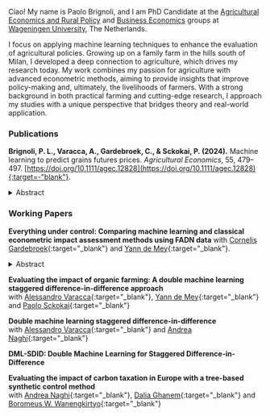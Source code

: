 Ciao! My name is Paolo Brignoli, and I am PhD Candidate at the
[Agricultural Economics and Rural Policy](https://www.wur.nl/en/research-results/chair-groups/social-sciences/agricultural-economics-and-rural-policy-group.htm) and [Business Economics](https://www.wur.nl/en/research-results/chair-groups/social-sciences/business-economics-group.htm) groups at
[Wageningen University](https://www.wur.nl/), The Netherlands.

I focus on applying machine learning techniques to enhance the evaluation of agricultural policies. Growing up on a family farm in the hills south of Milan, I developed a deep connection to agriculture, which drives my research today. My work combines my passion for agriculture with advanced econometric methods, aiming to provide insights that improve policy-making and, ultimately, the livelihoods of farmers. With a strong background in both practical farming and cutting-edge research, I approach my studies with a unique perspective that bridges theory and real-world application.

### Publications
<b>Brignoli, P. L., Varacca, A., Gardebroek, C., & Sckokai, P. (2024).</b> Machine learning to predict grains futures prices. *Agricultural Economics*, 55, 479–497. [https://doi.org/10.1111/agec.12828](https://doi.org/10.1111/agec.12828){:target=-"blank"}.
<details><summary><abstract>Abstract</abstract></summary> Accurate commodity price forecasts are crucial for stakeholders in agricultural supply chains. They support informed marketing decisions, risk management, and investment strategies. Machine learning methods have significant potential to provide accurate forecasts by maximizing out-of-sample accuracy. However, their inherent complexity makes it challenging to understand the appropriate data pre-processing steps to ensure proper functionality. This study compares the forecasting performance of Long Short-Term Memory Recurrent Neural Networks (LSTM-RNNs) with classical econometric time series models for corn futures prices. The study considers various combinations of data pre-processing techniques, variable clusters, and forecast horizons. Our results indicate that LSTM-RNNs consistently outperform classical methods, particularly for longer forecast horizons. In particular, our findings demonstrate that LSTM-RNNs are capable of automatically handling structural breaks, resulting in more accurate forecasts when trained on datasets that include such shocks. However, in our setting, LSTM-RNNs struggle to deal with seasonality and trend components, necessitating specific data pre-processing procedures for their removal. </details>


### Working Papers
<b>Everything under control: Comparing machine learning and classical econometric impact assessment methods using FADN data</b>
with [Cornelis Gardebroek](https://www.wur.nl/en/persons/koos-gardebroek.htm){:target="_blank"} and [Yann de Mey](https://www.wur.nl/es/persons/yann-de-mey.htm){:target="_blank"}. <details><summary><abstract>Abstract</abstract></summary> Machine learning (ML) methods have been proposed to improve the assessment of agricultural policies through enhanced causal inference. This study uses a simulation framework tailored to FADN data to scrutinize the performance of both ML and classical methods under diverse causal properties crucial for identification. Our findings reveal significant variations in performance across different treatment assignment rules, sample sizes, and causal properties. Notably, the Causal Forest method consistently outperforms others in retrieving the causal effect and accurately characterizing its heterogeneity. However, the data-driven approach of ML methods proves ineffective in selecting the correct set of controls and addressing latent confounding. </details>
  
<b>Evaluating the impact of organic farming: A double machine learning staggered difference-in-difference approach</b> \
with [Alessandro Varacca](https://publires.unicatt.it/en/persons/alessandro-varacca-2){:target="_blank"}, [Yann de Mey](https://www.wur.nl/es/persons/yann-de-mey.htm){:target="_blank"} and [Paolo Sckokai](https://docenti.unicatt.it/ppd2/en/docenti/03985/paolo-sckokai/profilo){:target="_blank"}

<b>Double machine learning staggered difference-in-difference</b> \
with [Alessandro Varacca](https://publires.unicatt.it/en/persons/alessandro-varacca-2){:target="_blank"} and [Andrea Naghi](https://sites.google.com/view/anaghi/home){:target="_blank"}

<b>DML-SDID: Double Machine Learning for Staggered Difference-in-Difference</b>

<b>Evaluating the impact of carbon taxation in Europe with a tree-based synthetic control method</b> \
with [Andrea Naghi](https://sites.google.com/view/anaghi/home){:target="_blank"}, [Dalia Ghanem](https://are.ucdavis.edu/people/faculty/dalia-ghanem/){:target="_blank"} and [Boromeus W. Wanengkirtyo](https://uk.linkedin.com/in/bwanengkirtyo){:target="_blank"}
